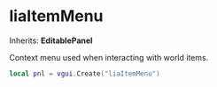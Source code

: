 # liaItemMenu

Inherits: **EditablePanel**

Context menu used when interacting with world items.

```lua
local pnl = vgui.Create("liaItemMenu")
```
